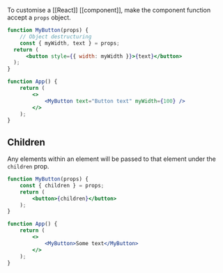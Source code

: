 To customise a [[React]] [[component]], make the component function accept a `props` object.

```jsx
function MyButton(props) {
	// Object destructuring
	const { myWidth, text } = props;
  return (
	  <button style={{ width: myWidth }}>{text}</button>
  );
}

function App() {
	return (
		<>
			<MyButton text="Button text" myWidth={100} />
		</>
	);
}
```

## Children
Any elements within an element will be passed to that element under the `children` prop.

```jsx
function MyButton(props) {
	const { children } = props;
	return (
		<button>{children}</button>
	);
}

function App() {
	return (
		<>
			<MyButton>Some text</MyButton>
		</>
	);
}
```